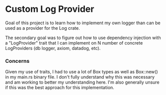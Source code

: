 # Custom Log Provider

Goal of this project is to learn how to implement my own logger than can be used as a provider for the Log crate. 

The secondary goal was to figure out how to use dependency injection with a "LogProvider" trait that I can implement on N number of concrete LogProviders (db logger, axiom, datadog, etc).

### Concerns
Given my use of traits, I had to use a lot of Box<dyn > types as well as Box::new() in my main.rs binary file. I don't fully understand why this was necessary and am working to better my understanding here. I'm also generally unsure if this was the best approach for this implementation. 

